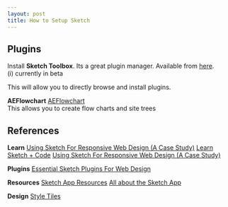 ```yaml
---
layout: post
title: How to Setup Sketch
---
```


## Plugins

Install **Sketch Toolbox**. Its a great plugin manager. Available from [here](http://sketchtoolbox.com/).  
(i) currently in beta  

This will allow you to directly browse and install plugins.

**AEFlowchart** [AEFlowchart](https://github.com/tadija/AEFlowchart)  
This allows you to create flow charts and site trees


## References

**Learn**
[Using Sketch For Responsive Web Design (A Case Study)](https://www.smashingmagazine.com/2015/04/using-sketch-for-responsive-web-design-case-study/)
[Learn Sketch + Code](https://designcode.io/sketch)
[Using Sketch For Responsive Web Design (A Case Study)](https://www.smashingmagazine.com/2015/04/using-sketch-for-responsive-web-design-case-study/)

**Plugins**
[Essential Sketch Plugins For Web Design](http://www.newmediacampaigns.com/blog/essential-sketch-plugins-for-web-design)

**Resources**
[Sketch App Resources](http://www.sketchappsources.com/)
[All about the Sketch App](https://medium.com/sketch-app)

**Design**
[Style Tiles](http://styletil.es/)